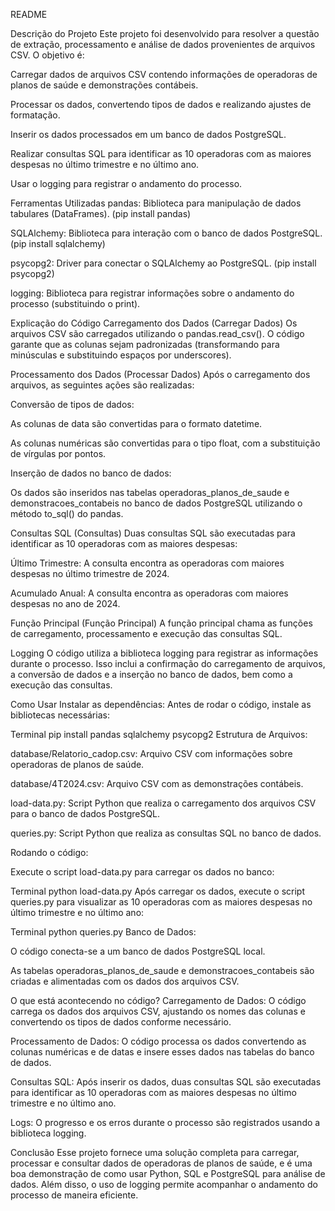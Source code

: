 README

Descrição do Projeto
Este projeto foi desenvolvido para resolver a questão de extração, processamento e análise de dados provenientes de arquivos CSV. O objetivo é:

Carregar dados de arquivos CSV contendo informações de operadoras de planos de saúde e demonstrações contábeis.

Processar os dados, convertendo tipos de dados e realizando ajustes de formatação.

Inserir os dados processados em um banco de dados PostgreSQL.

Realizar consultas SQL para identificar as 10 operadoras com as maiores despesas no último trimestre e no último ano.

Usar o logging para registrar o andamento do processo.

Ferramentas Utilizadas
pandas: Biblioteca para manipulação de dados tabulares (DataFrames). (pip install pandas)

SQLAlchemy: Biblioteca para interação com o banco de dados PostgreSQL. (pip install sqlalchemy)

psycopg2: Driver para conectar o SQLAlchemy ao PostgreSQL. (pip install psycopg2)

logging: Biblioteca para registrar informações sobre o andamento do processo (substituindo o print).

Explicação do Código
Carregamento dos Dados (Carregar Dados)
Os arquivos CSV são carregados utilizando o pandas.read_csv(). O código garante que as colunas sejam padronizadas (transformando para minúsculas e substituindo espaços por underscores).

Processamento dos Dados (Processar Dados)
Após o carregamento dos arquivos, as seguintes ações são realizadas:

Conversão de tipos de dados:

As colunas de data são convertidas para o formato datetime.

As colunas numéricas são convertidas para o tipo float, com a substituição de vírgulas por pontos.

Inserção de dados no banco de dados:

Os dados são inseridos nas tabelas operadoras_planos_de_saude e demonstracoes_contabeis no banco de dados PostgreSQL utilizando o método to_sql() do pandas.

Consultas SQL (Consultas)
Duas consultas SQL são executadas para identificar as 10 operadoras com as maiores despesas:

Último Trimestre: A consulta encontra as operadoras com maiores despesas no último trimestre de 2024.

Acumulado Anual: A consulta encontra as operadoras com maiores despesas no ano de 2024.

Função Principal (Função Principal)
A função principal chama as funções de carregamento, processamento e execução das consultas SQL.

Logging
O código utiliza a biblioteca logging para registrar as informações durante o processo. Isso inclui a confirmação do carregamento de arquivos, a conversão de dados e a inserção no banco de dados, bem como a execução das consultas.

Como Usar
Instalar as dependências: Antes de rodar o código, instale as bibliotecas necessárias:

Terminal
pip install pandas sqlalchemy psycopg2
Estrutura de Arquivos:

database/Relatorio_cadop.csv: Arquivo CSV com informações sobre operadoras de planos de saúde.

database/4T2024.csv: Arquivo CSV com as demonstrações contábeis.

load-data.py: Script Python que realiza o carregamento dos arquivos CSV para o banco de dados PostgreSQL.

queries.py: Script Python que realiza as consultas SQL no banco de dados.

Rodando o código:

Execute o script load-data.py para carregar os dados no banco:

Terminal
python load-data.py
Após carregar os dados, execute o script queries.py para visualizar as 10 operadoras com as maiores despesas no último trimestre e no último ano:

Terminal
python queries.py
Banco de Dados:

O código conecta-se a um banco de dados PostgreSQL local.

As tabelas operadoras_planos_de_saude e demonstracoes_contabeis são criadas e alimentadas com os dados dos arquivos CSV.

O que está acontecendo no código?
Carregamento de Dados: O código carrega os dados dos arquivos CSV, ajustando os nomes das colunas e convertendo os tipos de dados conforme necessário.

Processamento de Dados: O código processa os dados convertendo as colunas numéricas e de datas e insere esses dados nas tabelas do banco de dados.

Consultas SQL: Após inserir os dados, duas consultas SQL são executadas para identificar as 10 operadoras com as maiores despesas no último trimestre e no último ano.

Logs: O progresso e os erros durante o processo são registrados usando a biblioteca logging.

Conclusão
Esse projeto fornece uma solução completa para carregar, processar e consultar dados de operadoras de planos de saúde, e é uma boa demonstração de como usar Python, SQL e PostgreSQL para análise de dados. Além disso, o uso de logging permite acompanhar o andamento do processo de maneira eficiente.

